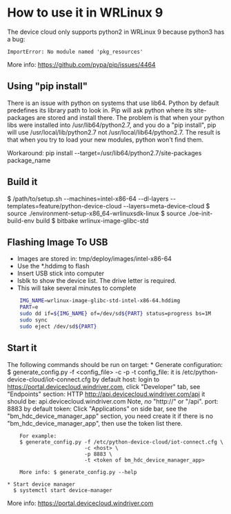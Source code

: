 How to use it in WRLinux 9
==========================
The device cloud only supports python2 in WRLinux 9 because python3 has a bug:

```
ImportError: No module named 'pkg_resources'
```
More info: https://github.com/pypa/pip/issues/4464

Using "pip install"
-------------------
There is an issue with python on systems that use lib64.  Python by
default predefines its library path to look in.  Pip will ask python
where its site-packages are stored and install there.  The problem is
that when your python libs were installed into /usr/lib64/python2.7, and
you do a "pip install", pip will use /usr/local/lib/python2.7 not
/usr/local/lib64/python2.7.  The result is that when you try to load
your new modules, python won't find them.

Workaround:
pip install --target=/usr/lib64/python2.7/site-packages package_name

Build it
-----------
$ /path/to/setup.sh --machines=intel-x86-64 --dl-layers
    --templates=feature/python-device-cloud --layers=meta-device-cloud
$ source ./environment-setup-x86_64-wrlinuxsdk-linux
$ source ./oe-init-build-env build
$ bitbake wrlinux-image-glibc-std

Flashing Image To USB
---------------------
  * Images are stored in: tmp/deploy/images/intel-x86-64
  * Use the *.hddimg to flash
  * Insert USB stick into computer
  * lsblk to show the device list.  The drive letter is required.
  * This will take several minutes to complete
```sh
	IMG_NAME=wrlinux-image-glibc-std-intel-x86-64.hddimg
	PART=e
	sudo dd if=${IMG_NAME} of=/dev/sd${PART} status=progress bs=1M
	sudo sync
	sudo eject /dev/sd${PART}
```

Start it
---------------------
The following commands should be run on target:
    * Generate configuration:
      $ generate_config.py -f <config_file> -c <host> -p <port> -t <token>
        config_file: it is /etc/python-device-cloud/iot-connect.cfg by default
        host: login to https://portal.devicecloud.windriver.com, click
              "Developer" tab, see "Endpoints" section:
                HTTP  http://api.devicecloud.windriver.com/api
              it should be: api.devicecloud.windriver.com
              Note, *no* "http://" or "/api".
        port: 8883 by default
        token: Click "Applications" on side bar, see the
               "bm_hdc_device_manager_app" section, you need create it if there
               is no "bm_hdc_device_manager_app", then use the token list there.

        For example:
        $ generate_config.py -f /etc/python-device-cloud/iot-connect.cfg \
                             -c <host> \
                             -p 8883 \
                             -t <token of bm_hdc_device_manager_app>

        More info: $ generate_config.py --help

    * Start device manager
      $ systemctl start device-manager

More info: https://portal.devicecloud.windriver.com
